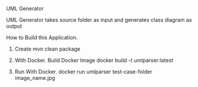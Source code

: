 

UML Generator

UML Generator takes source folder as input and generates class diagram as output


How to Build this Application.

1. Create
  mvn clean package


2. With Docker. Build Docker Image
  docker build -t umlparser:latest


3. Run With Docker.
    docker run umlparser test-case-folder image_name.jpg
